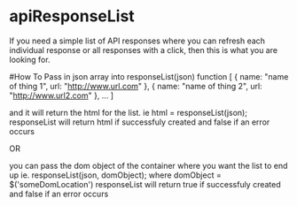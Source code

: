 # apiResponseList
If you need a simple list of API responses where you can refresh each individual response or all responses with a click, then this is what you are looking for.

#How To
Pass in json array into responseList(json) function
[
  {
    name: "name of thing 1",
    url: "http://www.url.com"
  },
  {
    name: "name of thing 2",
    url: "http://www.url2.com"
  },
  ...
]

and it will return the html for the list.
ie html = responseList(json);
responseList will return html if successfuly created and false if an error occurs

OR

you can pass the dom object of the container where you want the list to end up 
ie. responseList(json, domObject);
where
domObject = $('someDomLocation')
responseList will return true if successfuly created and false if an error occurs

